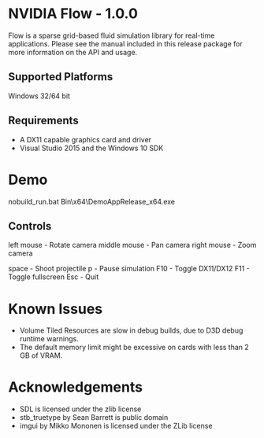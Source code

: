 NVIDIA Flow - 1.0.0
===================

Flow is a sparse grid-based fluid simulation library for real-time applications.
Please see the manual included in this release package for more information on
the API and usage.

Supported Platforms
-------------------

Windows 32/64 bit

Requirements
------------

* A DX11 capable graphics card and driver
* Visual Studio 2015 and the Windows 10 SDK

Demo
====

nobuild_run.bat
Bin\x64\DemoAppRelease_x64.exe

Controls
--------

left mouse - Rotate camera
middle mouse - Pan camera
right mouse - Zoom camera

space - Shoot projectile
p - Pause simulation
F10 - Toggle DX11/DX12
F11 - Toggle fullscreen
Esc - Quit

Known Issues
============

* Volume Tiled Resources are slow in debug builds, due to D3D debug runtime warnings.
* The default memory limit might be excessive on cards with less than 2 GB of VRAM.

Acknowledgements
================

* SDL is licensed under the zlib license
* stb_truetype by Sean Barrett is public domain
* imgui by Mikko Mononen is licensed under the ZLib license